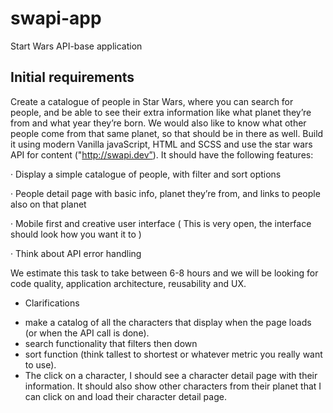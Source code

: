 # swapi-app
Start Wars API-base application

## Initial requirements
Create a catalogue of people in Star Wars, where you can search for people, and be able to see their extra information like what planet they’re from and what year they’re born. We would also like to know what other people come from that same planet, so that should be in there as well. Build it using modern Vanilla javaScript, HTML and SCSS and use the star wars API for content ("http://swapi.dev”). It should have the following features:

· Display a simple catalogue of people, with filter and sort options

· People detail page with basic info, planet they’re from, and links to people also on that planet

· Mobile first and creative user interface ( This is very open, the interface should look how you want it to )

· Think about API error handling


We estimate this task to take between 6-8 hours and we will be looking for code quality, application architecture, reusability and UX.

* Clarifications
- make a catalog of all the characters that display when the page loads (or when the API call is done).
- search functionality that filters then down
- sort function (think tallest to shortest or whatever metric you really want to use).
- The click on a character, I should see a character detail page with their information. It should also show other characters from their planet that I can click on and load their character detail page.


